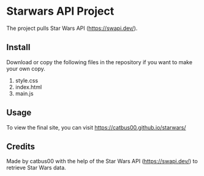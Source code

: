 # Starwars API Project

The project pulls Star Wars API (<a href="https://swapi.dev/">https://swapi.dev/</a>). 

## Install

Download or copy the following files in the repository if you want to make your own copy. 

1. style.css
2. index.html
3. main.js 

## Usage

To view the final site, you can visit <a href="https://catbus00.github.io/starwars/">https://catbus00.github.io/starwars/</a>

## Credits

Made by catbus00 with the help of the Star Wars API (<a href="https://swapi.dev/">https://swapi.dev/</a>) to retrieve Star Wars data.

